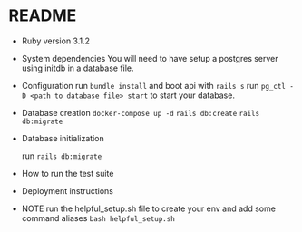 # README

* Ruby version
    3.1.2

* System dependencies
    You will need to have setup a postgres server using initdb in a database file.

* Configuration
    run `bundle install` and boot api with `rails s`
    run `pg_ctl -D <path to database file> start` to start your database.

* Database creation
    `docker-compose up -d`
    `rails db:create`
    `rails db:migrate`
    
    

* Database initialization

    run `rails db:migrate`

* How to run the test suite

* Deployment instructions

* NOTE
run the helpful_setup.sh file to create your env and add some command aliases
`bash helpful_setup.sh`
